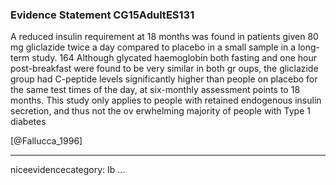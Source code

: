 ### Evidence Statement CG15AdultES131
A reduced insulin requirement at 18 months was found in patients given 80 mg gliclazide twice a day compared to placebo in a small sample in a long-term study. 164 Although glycated haemoglobin both fasting and one hour post-breakfast were found to be very similar in both gr oups, the gliclazide group had C-peptide levels significantly higher than people on placebo for the same test times of the day, at six-monthly assessment points to 18 months. This study only applies to people with retained endogenous insulin secretion, and thus not the ov erwhelming majority of people with Type 1 diabetes

[@Fallucca_1996]

---
niceevidencecategory: Ib
...



